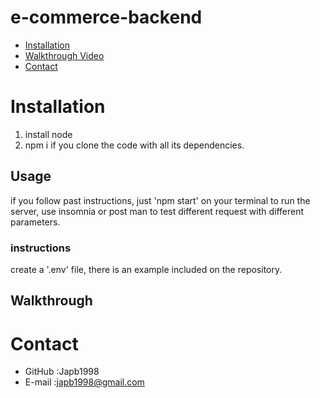 # e-commerce-backend

* [Installation](#installation)
* [Walkthrough Video](#Walkthrough)
* [Contact](#Contact)
# Installation
1. install node 
2. npm i if you clone the code with all its dependencies.
## Usage
if you follow past instructions, just 'npm start' on your terminal to run the server, use insomnia or post man to test different request with different parameters.

### instructions 
create a '.env' file, there is an example included on the repository.
## Walkthrough

# Contact
* GitHub :Japb1998
* E-mail :japb1998@gmail.com
